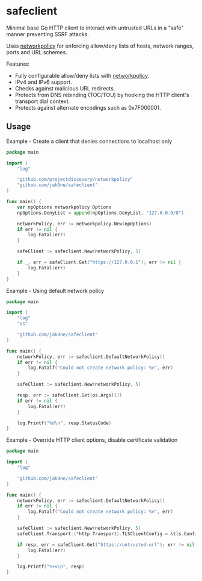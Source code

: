 # safeclient

Minimal base Go HTTP client to interact with untrusted URLs in a "safe" manner preventing SSRF attacks.

Uses [networkpolicy](https://github.com/projectdiscovery/networkpolicy) for enforcing allow/deny lists of hosts, network ranges, ports and URL schemes.

Features:

- Fully configurable allow/deny lists with [networkpolicy](https://github.com/projectdiscovery/networkpolicy).
- IPv4 and IPv6 support.
- Checks against malicious URL redirects.
- Protects from DNS rebinding (TOC/TOU) by hooking the HTTP client's transport dial context.
- Protects against alternate encodings such as 0x7F000001. 

## Usage

Example - Create a client that denies connections to localhost only
```go
package main

import (
	"log"

	"github.com/projectdiscovery/networkpolicy"
	"github.com/jak0ne/safeclient"
)

func main() {
	var npOptions networkpolicy.Options
	npOptions.DenyList = append(npOptions.DenyList, "127.0.0.0/8")

	networkPolicy, err := networkpolicy.New(npOptions)
	if err != nil {
		log.Fatal(err)
	}

	safeClient := safeclient.New(networkPolicy, 5)

	if _, err = safeClient.Get("https://127.0.0.1"); err != nil {
		log.Fatal(err)
	}
}
```

Example - Using default network policy
```go
package main

import (
	"log"
	"os"

	"github.com/jak0ne/safeclient"
)

func main() {
	networkPolicy, err := safeclient.DefaultNetworkPolicy()
	if err != nil {
		log.Fatalf("Could not create network policy: %v", err)
	}

	safeClient := safeclient.New(networkPolicy, 5)

	resp, err := safeClient.Get(os.Args[1])
	if err != nil {
		log.Fatal(err)
	}

	log.Printf("%d\n", resp.StatusCode)
}
```

Example - Override HTTP client options, disable certificate validation
```go
package main

import (
	"log"

	"github.com/jak0ne/safeclient"
)

func main() {
	networkPolicy, err := safeclient.DefaultNetworkPolicy()
	if err != nil {
		log.Fatalf("Could not create network policy: %v", err)
	}

	safeClient := safeclient.New(networkPolicy, 5)
	safeClient.Transport.(*http.Transport).TLSClientConfig = &tls.Config{InsecureSkipVerify: true}

	if resp, err = safeClient.Get("https://untrusted-url"); err != nil {
		log.Fatal(err)
	}

	log.Printf("%+v\n", resp)
}
```
